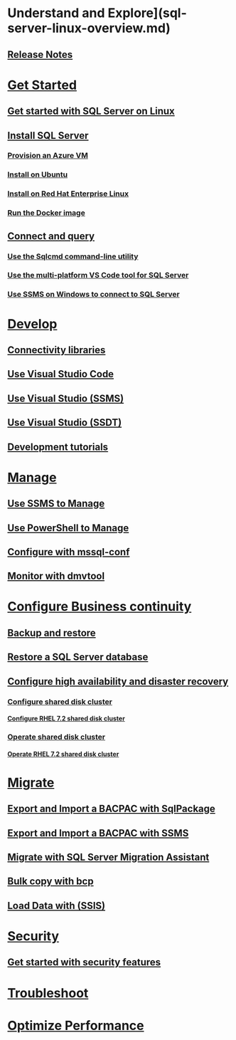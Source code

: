 # Understand and Explore](sql-server-linux-overview.md)
## [Release Notes](sql-server-linux-release-notes.md)
# [Get Started](sql-server-linux-get-started-tutorial.md)
## [Get started with SQL Server on Linux](sql-server-linux-get-started-tutorial.md)
## [Install SQL Server](sql-server-linux-setup.md)
### [Provision an Azure VM](sql-server-linux-azure-virtual-machine.md)
### [Install on Ubuntu](sql-server-linux-setup-ubuntu.md)
### [Install on Red Hat Enterprise Linux](sql-server-linux-setup-red-hat.md)
### [Run the Docker image](sql-server-linux-setup-docker.md)
## [Connect and query](sql-server-linux-connect-and-query.md)
### [Use the Sqlcmd command-line utility](sql-server-linux-connect-and-query-sqlcmd.md)
### [Use the multi-platform VS Code tool for SQL Server](sql-server-linux-connect-and-query-vs-code.md)
### [Use SSMS on Windows to connect to SQL Server](sql-server-linux-connect-and-query-ssms.md)
# [Develop](sql-server-linux-develop-overview.md)
## [Connectivity libraries](sql-server-linux-develop-connectivity-libraries.md)
## [Use Visual Studio Code](sql-server-linux-develop-use-vscode.md)
## [Use Visual Studio (SSMS)](sql-server-linux-develop-use-ssms.md)
## [Use Visual Studio (SSDT)](sql-server-linux-develop-use-ssdt.md)
## [Development tutorials](sql-server-linux-connect-applications.md)
# [Manage](sql-server-linux-management-overview.md)
## [Use SSMS to Manage](sql-server-linux-manage-ssms.md)
## [Use PowerShell to Manage](sql-server-linux-manage-powershell.md)
## [Configure with mssql-conf](sql-server-linux-configure-mssql-conf.md)
## [Monitor with dmvtool](sql-server-linux-dmv-tool.md)
# [Configure Business continuity](sql-server-linux-backup-overview.md)
## [Backup and restore](sql-server-linux-backup-and-restore-database.md)
## [Restore a SQL Server database](sql-server-linux-restore-database.md)
## [Configure high availability and disaster recovery](sql-server-linux-configure-high-availability-and-disaster-recovery.md)
### [Configure shared disk cluster](sql-server-linux-shared-disk-cluster-configure.md)
#### [Configure RHEL 7.2 shared disk cluster](sql-server-linux-shared-disk-cluster-red-hat-7-configure.md)
### [Operate shared disk cluster](sql-server-linux-shared-disk-cluster-operate.md)
#### [Operate RHEL 7.2 shared disk cluster](sql-server-linux-shared-disk-cluster-red-hat-7-operate.md)
# [Migrate](sql-server-linux-migrate-overview.md)
## [Export and Import a BACPAC with SqlPackage](sql-server-linux-migrate-sqlpackage.md)
## [Export and Import a BACPAC with SSMS](sql-server-linux-migrate-ssms.md)
## [Migrate with SQL Server Migration Assistant](sql-server-linux-migrate-ssma.md)
## [Bulk copy with bcp](sql-server-linux-migrate-bcp.md)
## [Load Data with (SSIS)](sql-server-linux-migrate-ssis.md)
# [Security](sql-server-linux-security-overview.md)
## [Get started with security features](sql-server-linux-security-get-started.md)
# [Troubleshoot](sql-server-linux-troubleshooting-guide.md)
# [Optimize Performance](sql-server-linux-performance-get-started.md)
